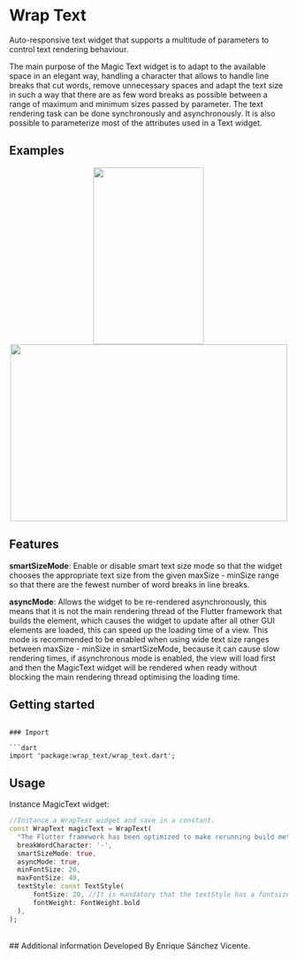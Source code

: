 # Wrap Text

Auto-responsive text widget that supports a multitude of parameters to control text rendering behaviour.

The main purpose of the Magic Text widget is to adapt to the available space in an elegant way, handling a character that allows to handle line breaks that cut words, remove unnecessary spaces and adapt the text size in such a way that there are as few word breaks as possible between a range of maximum and minimum sizes passed by parameter. The text rendering task can be done synchronously and asynchronously. It is also possible to parameterize most of the attributes used in a Text widget.

## Examples

<p align="center">
  <img src="https://cdn.githubraw.com/EnriqueSanVic/magic_text/main/example/img/app_magic_text_phone_example.gif" width="200px" height="320px">
  <img src="https://cdn.githubraw.com/EnriqueSanVic/magic_text/main/example/img/magic_text_desktop_example.gif" width="501px" height="320px">
</p>


## Features

<b>smartSizeMode</b>: Enable or disable smart text size mode so that the widget chooses the appropriate text size from the given maxSize - minSize range so that there are the fewest number of word breaks in line breaks.

<b>asyncMode</b>: Allows the widget to be re-rendered asynchronously, this means that it is not the main rendering thread of the Flutter framework that builds the element, which causes the widget to update after all other GUI elements are loaded, this can speed up the loading time of a view. This mode is recommended to be enabled when using wide text size ranges between maxSize - minSize in smartSizeMode, because it can cause slow rendering times, if asynchronous mode is enabled, the view will load first and then the MagicText widget will be rendered when ready without blocking the main rendering thread optimising the loading time.

## Getting started

```

### Import 

```dart
import 'package:wrap_text/wrap_text.dart';
```
## Usage

Instance MagicText widget:
```dart
//Instance a WrapText widget and save in a constant.
const WrapText magicText = WrapText(
  "The Flutter framework has been optimized to make rerunning build methods fast, so that you can just rebuild anything that needs updating rather than having to individually change instances of widgets.",
  breakWordCharacter: '-',
  smartSizeMode: true,
  asyncMode: true,
  minFontSize: 20,
  maxFontSize: 40,
  textStyle: const TextStyle(
      fontSize: 20, //It is mandatory that the textStyle has a fontsize.
      fontWeight: FontWeight.bold
  ),
);
```
<br>
## Additional information
Developed By Enrique Sánchez Vicente.
